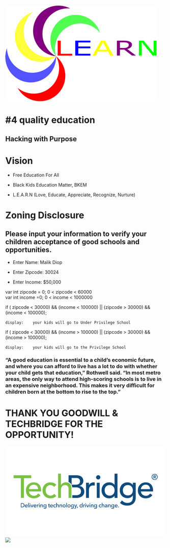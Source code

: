 ![](images/logoLearn.png)

# #4 quality education
## Hacking with Purpose


# Vision
* Free Education For All

* Black Kids Education Matter, BKEM

* L.E.A.R.N (Love, Educate, Appreciate, Recognize, Nurture)

# Zoning Disclosure								
								
## Please input your information to verify your children acceptance of good schools and opportunities.	

								
* Enter Name:		Malik Diop						
								
* Enter Zipcode:		30024						
								
* Enter Income:		 $50,000 						
								
								
								
var int zipcode = 0; 0 < zipcode < 60000								
var int income =0;  0 < income < 1000000								
								
								
if ( zipcode < 30000) && (income < 100000) || (zipcode > 30000) && (income < 100000);								
								
	display:	your kids will go to Under Privilege School						
								
								
if ( zipcode < 30000) && (income > 100000) || (zipcode > 30000) && (income > 100000);								
								
	display:	your kids will go to the Privilege School						
								
								
### “A good education is essential to a child’s economic future, and where you can afford to live has a lot to do with whether your child gets that education,” Rothwell said. “In most metro areas, the only way to attend high-scoring schools is to live in an expensive neighborhood. This makes it very difficult for children born at the bottom to rise to the top.”								
# THANK YOU GOODWILL & TECHBRIDGE FOR THE OPPORTUNITY!		

![](images/TechBridgeLogo.png)
![](images/zoningNode.gif)
